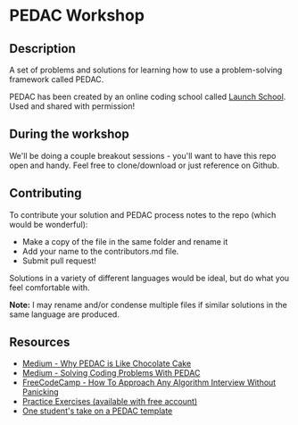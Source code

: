 # PEDAC Workshop
## Description
A set of problems and solutions for learning how to use a problem-solving framework called PEDAC.

PEDAC has been created by an online coding school called [Launch School](https://launchschool.com/). Used and shared with permission!

## During the workshop
We'll be doing a couple breakout sessions - you'll want to have this repo open and handy. Feel free to clone/download or just reference on Github. 

## Contributing
To contribute your solution and PEDAC process notes to the repo (which would be wonderful): 
- Make a copy of the file in the same folder and rename it
- Add your name to the contributors.md file. 
- Submit pull request!

Solutions in a variety of different languages would be ideal, but do what you feel comfortable with. 

**Note:** I may rename and/or condense multiple files if similar solutions in the same language are produced. 

## Resources
- [Medium - Why PEDAC is Like Chocolate Cake](https://medium.com/launch-school/why-pedac-is-like-chocolate-cake-55f788997c01)
- [Medium - Solving Coding Problems With PEDAC](https://medium.com/launch-school/solving-coding-problems-with-pedac-29141331f93f)
- [FreeCodeCamp - How To Approach Any Algorithm Interview Without Panicking](https://www.freecodecamp.org/news/how-to-approach-any-algorithm-interview-without-panicking-b6d7ae5c050/)
- [Practice Exercises (available with free account)](https://launchschool.com/exercises)
- [One student's take on a PEDAC template](https://gist.github.com/Cadowyn/a8b78f9682d026348dc5c0aa7e01eded)